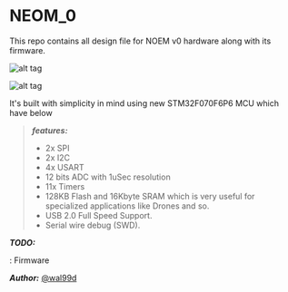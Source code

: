 NEOM_0
=======
This repo contains all design file for NOEM v0 hardware along with its firmware. 

![alt tag](http://preview.ibb.co/dAc29b/Screen_Shot_2017_12_02_at_9_13_54_AM.png)

![alt tag](http://preview.ibb.co/j7BFvG/Screen_Shot_2017_12_02_at_9_14_40_AM.png)


It's built with simplicity in mind using new STM32F070F6P6 MCU which have below 
> ***features:***
> - 2x SPI
> - 2x I2C
> - 4x USART
> - 12 bits ADC with 1uSec resolution
> - 11x Timers
> - 128KB Flash and 16Kbyte SRAM which is very useful for specialized applications like Drones and so.
> - USB 2.0 Full Speed Support.
> - Serial wire debug (SWD).

***TODO:***

: Firmware

***Author:***
[@wal99d](https://twitter.com/wal99d)
